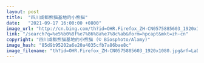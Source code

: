 ```yaml
---
layout: post
title:  "四川成都熊猫基地的小熊猫"
date:   "2021-09-17 16:00:00 +0800"
image_url: "http://cn.bing.com/th?id=OHR.Firefox_ZH-CN0575885603_1920x1080.jpg&rf=LaDigue_1920x1080.jpg&pid=hp"
link: "/search?q=%e5%b0%8f%e7%86%8a%e7%8c%ab&form=hpcapt&mkt=zh-cn"
copyright: "四川成都熊猫基地的小熊猫 (© Biosphoto/Alamy)"
image_hash: "85d9b95202a6e20a4035cfb7a86bae8c"
image_filename: "th?id=OHR.Firefox_ZH-CN0575885603_1920x1080.jpg&rf=LaDigue_1920x1080.jpg&pid=hp"
---
```

